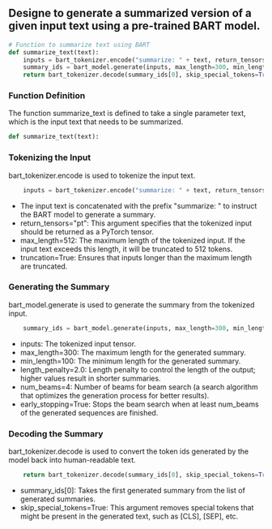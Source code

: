 ## Designe to generate a summarized version of a given input text using a pre-trained BART model.
```python
# Function to summarize text using BART
def summarize_text(text):
    inputs = bart_tokenizer.encode("summarize: " + text, return_tensors="pt", max_length=512, truncation=True)
    summary_ids = bart_model.generate(inputs, max_length=300, min_length=100, length_penalty=2.0, num_beams=4, early_stopping=True)
    return bart_tokenizer.decode(summary_ids[0], skip_special_tokens=True)
```
### Function Definition
The function summarize_text is defined to take a single parameter text, which is the input text that needs to be summarized.
```python
def summarize_text(text):
```
### Tokenizing the Input
bart_tokenizer.encode is used to tokenize the input text.
```python
    inputs = bart_tokenizer.encode("summarize: " + text, return_tensors="pt", max_length=512, truncation=True)
```
  - The input text is concatenated with the prefix "summarize: " to instruct the BART model to generate a summary.
  - return_tensors="pt": This argument specifies that the tokenized input should be returned as a PyTorch tensor.
  - max_length=512: The maximum length of the tokenized input. If the input text exceeds this length, it will be truncated to 512 tokens.
  - truncation=True: Ensures that inputs longer than the maximum length are truncated.
### Generating the Summary
bart_model.generate is used to generate the summary from the tokenized input.
```python
    summary_ids = bart_model.generate(inputs, max_length=300, min_length=100, length_penalty=2.0, num_beams=4, early_stopping=True)
```
  - inputs: The tokenized input tensor.
  - max_length=300: The maximum length for the generated summary.
  - min_length=100: The minimum length for the generated summary.
  - length_penalty=2.0: Length penalty to control the length of the output; higher values result in shorter summaries.
  - num_beams=4: Number of beams for beam search (a search algorithm that optimizes the generation process for better results).
  - early_stopping=True: Stops the beam search when at least num_beams of the generated sequences are finished.
### Decoding the Summary
bart_tokenizer.decode is used to convert the token ids generated by the model back into human-readable text.
```python
    return bart_tokenizer.decode(summary_ids[0], skip_special_tokens=True)
```
  - summary_ids[0]: Takes the first generated summary from the list of generated summaries.
  - skip_special_tokens=True: This argument removes special tokens that might be present in the generated text, such as [CLS], [SEP], etc.
